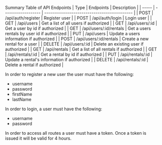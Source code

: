 Summary Table of API Endpoints
| Type      | Endpoints                 | Description                                   |
| -----     | -------------------       | --------------------------------------------- |
| POST      | /api/auth/register        | Register user                                 |
| POST      | /api/auth/login           | Login user                                    |
| GET       | /api/users                | Get a list of all users if authorized         |
| GET       | /api/users/:id            | Get a user by id if authorized                |
| GET       | /api/users/:id/rentals    | Get a users rentals by user id if authorized  |
| PUT       | /api/users                | Update a users information if authorized      |
| POST      | /api/users/:id/rentals    | Create a new rental for a user                |
| DELETE    | /api/users/:id            | Delete an existing user if authorized         |
| GET       | /api/rentals              | Get a list of all rentals if authorized       |
| GET       | /api/rentals/:id          | Get a rental by id if authorized              |
| PUT       | /api/rentals/:id          | Update a rental's information if authorized   |
| DELETE    | /api/rentals/:id          | Delete a rental if authorized                 |

In order to register a new user the user must have the following:
- username
- password
- firstName
- lastName

In order to login, a user must have the following:
- username
- password

In order to access all routes a user must have a token. Once a token is issued it will be valid for 4 hours.